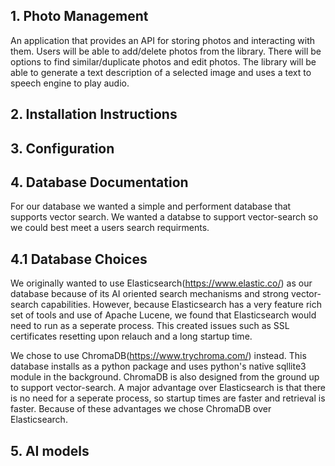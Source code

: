 ## 1. Photo Management
An application that provides an API for storing photos and interacting with them. Users will be able to add/delete photos from the library. There will be options to find similar/duplicate photos and edit photos. The library will be able to generate a text description of a selected image and uses a text to speech engine to play audio.

## 2. Installation Instructions

## 3. Configuration 

## 4. Database Documentation
For our database we wanted a simple and performent database that supports vector search.
We wanted a databse to support vector-search so we could best meet a users search requirments.

## 4.1 Database Choices
We originally wanted to use Elasticsearch(https://www.elastic.co/) as our database because of its AI oriented search mechanisms
and strong vector-search capabilities. However, because Elasticsearch has a very feature rich set of tools
and use of Apache Lucene, we found that Elasticsearch would need to run as a seperate process. This created
issues such as SSL certificates resetting upon relauch and a long startup time. 

We chose to use ChromaDB(https://www.trychroma.com/) instead. This database installs as a python package and uses python's native sqllite3 module
in the background. ChromaDB is also designed from the ground up to support vector-search. A major advantage over Elasticsearch
is that there is no need for a seperate process, so startup times are faster and retrieval is faster. Because of these
advantages we chose ChromaDB over Elasticsearch.

## 5. AI models